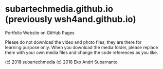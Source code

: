 # subartechmedia.github.io (previously wsh4and.github.io)
Portfolio Website on GitHub Pages

Please do not download the video and photo files; they are there for learning purpose only. When you download the media folder, please replace them with your own media files and change the code references as you like.

(c) 2018 subartechmedia
(c) 2018 Eko Andri Subarnanto